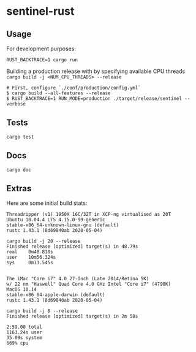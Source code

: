 # sentinel-rust

## Usage

For development purposes:

```
RUST_BACKTRACE=1 cargo run
```

Building a production release with by specifying available CPU threads `cargo build -j <NUM_CPU_THREADS> --release`

```
# First, configure `./conf/production/config.yml`
$ cargo build --all-features --release
$ RUST_BACKTRACE=1 RUN_MODE=production ./target/release/sentinel --verbose
```

## Tests

```
cargo test
```

## Docs

```
cargo doc
```

## Extras

Here are some initial build stats:

```
Threadripper (v1) 1950X 16C/32T in XCP-ng virtualised as 20T
Ubuntu 18.04.4 LTS 4.15.0-99-generic
stable-x86_64-unknown-linux-gnu (default)
rustc 1.43.1 (8d69840ab 2020-05-04)

cargo build -j 20 --release
Finished release [optimized] target(s) in 48.79s                                                            
real    0m48.810s                                         
user    10m56.324s                                        
sys     0m13.545s 


The iMac "Core i7" 4.0 27-Inch (Late 2014/Retina 5K)
w/ 22 nm "Haswell" Quad Core 4.0 GHz Intel "Core i7" (4790K)
MacOS 10.14
stable-x86_64-apple-darwin (default)
rustc 1.43.1 (8d69840ab 2020-05-04)

cargo build -j 8 --release
Finished release [optimized] target(s) in 2m 58s

2:59.00 total
1163.24s user
35.09s system
669% cpu
```